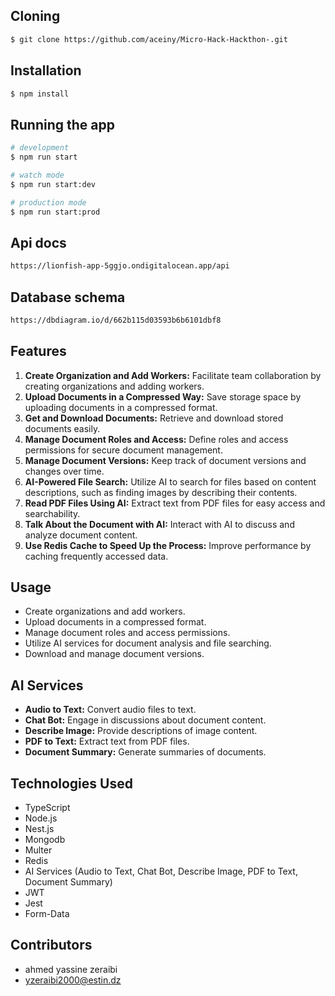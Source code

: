 ## Cloning

```bash
$ git clone https://github.com/aceiny/Micro-Hack-Hackthon-.git
```

## Installation

```bash
$ npm install
```

## Running the app

```bash
# development
$ npm run start

# watch mode
$ npm run start:dev

# production mode
$ npm run start:prod
```

## Api docs

```bash
https://lionfish-app-5ggjo.ondigitalocean.app/api
```

## Database schema

```bash
https://dbdiagram.io/d/662b115d03593b6b6101dbf8
```

## Features

1. **Create Organization and Add Workers:** Facilitate team collaboration by creating organizations and adding workers.
2. **Upload Documents in a Compressed Way:** Save storage space by uploading documents in a compressed format.
3. **Get and Download Documents:** Retrieve and download stored documents easily.
4. **Manage Document Roles and Access:** Define roles and access permissions for secure document management.
5. **Manage Document Versions:** Keep track of document versions and changes over time.
6. **AI-Powered File Search:** Utilize AI to search for files based on content descriptions, such as finding images by describing their contents.
7. **Read PDF Files Using AI:** Extract text from PDF files for easy access and searchability.
8. **Talk About the Document with AI:** Interact with AI to discuss and analyze document content.
9. **Use Redis Cache to Speed Up the Process:** Improve performance by caching frequently accessed data.

## Usage

- Create organizations and add workers.
- Upload documents in a compressed format.
- Manage document roles and access permissions.
- Utilize AI services for document analysis and file searching.
- Download and manage document versions.

## AI Services

- **Audio to Text:** Convert audio files to text.
- **Chat Bot:** Engage in discussions about document content.
- **Describe Image:** Provide descriptions of image content.
- **PDF to Text:** Extract text from PDF files.
- **Document Summary:** Generate summaries of documents.

## Technologies Used

- TypeScript
- Node.js
- Nest.js
- Mongodb
- Multer
- Redis
- AI Services (Audio to Text, Chat Bot, Describe Image, PDF to Text, Document Summary)
- JWT
- Jest
- Form-Data

## Contributors

- ahmed yassine zeraibi
- yzeraibi2000@estin.dz
